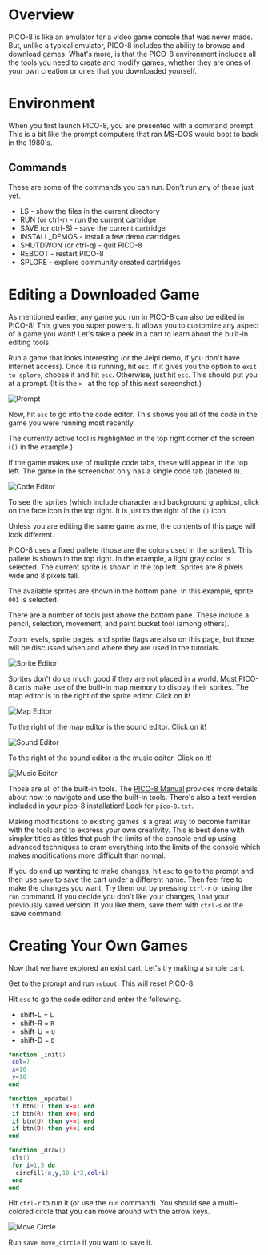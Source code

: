 # Overview

PICO-8 is like an emulator for a video game console that was never made. But,
unlike a typical emulator, PICO-8 includes the ability to browse and download
games. What's more, is that the PICO-8 environment includes all the tools you
need to create and modify games, whether they are ones of your own creation or
ones that you downloaded yourself.

# Environment

When you first launch PICO-8, you are presented with a command prompt. This is
a bit like the prompt computers that ran MS-DOS would boot to back in the 1980's.

## Commands

These are some of the commands you can run. Don't run any of these just yet.

* LS - show the files in the current directory
* RUN (or ctrl-r) - run the current cartridge
* SAVE (or ctrl-S) - save the current cartridge
* INSTALL\_DEMOS - install a few demo cartridges
* SHUTDWON (or ctrl-q) - quit PICO-8
* REBOOT - restart PICO-8
* SPLORE - explore community created cartridges

# Editing a Downloaded Game

As mentioned earlier, any game you run in PICO-8 can also be edited in PICO-8!
This gives you super powers. It allows you to customize any aspect of a game
you want! Let's take a peek in a cart to learn about the built-in editing
tools.

Run a game that looks interesting (or the Jelpi demo, if you don't have
Internet access). Once it is running, hit `esc`. If it gives you the option to
`exit to splore`, choose it and hit `esc`. Otherwise, just hit `esc`. This
should put you at a prompt. (It is the `> ` at the top of this next
screenshot.)

![Prompt](/overview/splore_prompt.png)

Now, hit `esc` to go into the code editor. This shows you all of the code in
the game you were running most recently.

The currently active tool is highlighted in the top right corner of the screen
(`()` in the example.)

If the game makes use of mulitple code tabs, these will appear in the top left.
The game in the screenshot only has a single code tab (labeled `0`).

![Code Editor](/overview/pico8_code.png)

To see the sprites (which include character and background graphics), click on
the face icon in the top right. It is just to the right of the `()` icon.

Unless you are editing the same game as me, the contents of this page will look
different.

PICO-8 uses a fixed pallete (those are the colors used in the sprites). This
pallete is shown in the top right. In the example, a light gray color is
selected. The current sprite is shown in the top left. Sprites are 8 pixels
wide and 8 pixels tall.

The available sprites are shown in the bottom pane. In this example, sprite
`001` is selected.

There are a number of tools just above the bottom pane. These include a pencil,
selection, movement, and paint bucket tool (among others).

Zoom levels, sprite pages, and sprite flags are also on this page, but those
will be discussed when and where they are used in the tutorials.

![Sprite Editor](/overview/pico8_sprites.png)

Sprites don't do us much good if they are not placed in a world. Most PICO-8
carts make use of the built-in map memory to display their sprites. The map
editor is to the right of the sprite editor. Click on it!

![Map Editor](/overview/pico8_map.png)

To the right of the map editor is the sound editor. Click on it!

![Sound Editor](/overview/pico8_sound.png)

To the right of the sound editor is the music editor. Click on it!

![Music Editor](/overview/pico8_music.png)

Those are all of the built-in tools. The [PICO-8
Manual](https://www.lexaloffle.com/dl/docs/pico-8_manual.html) provides more
details about how to navigate and use the built-in tools. There's also a text
version included in your pico-8 installation! Look for `pico-8.txt`.

Making modifications to existing games is a great way to become familiar with
the tools and to express your own creativity. This is best done with simpler
titles as titles that push the limits of the console end up using advanced
techniques to cram everything into the limits of the console which makes
modifications more difficult than normal.

If you do end up wanting to make changes, hit `esc` to go to the prompt and
then use `save` to save the cart under a different name. Then feel free to make
the changes you want. Try them out by pressing `ctrl-r` or using the `run`
command. If you decide you don't like your changes, `load` your previously
saved version. If you like them, save them with `ctrl-s` or the `save command.

# Creating Your Own Games

Now that we have explored an exist cart. Let's try making a simple cart.

Get to the prompt and run `reboot`. This will reset PICO-8.

Hit `esc` to go the code editor and enter the following.

* shift-L = `L`
* shift-R = `R`
* shift-U = `U`
* shift-D = `D`

```lua
function _init()
 col=7
 x=10
 y=10
end

function _update()
 if btn(L) then x-=1 end
 if btn(R) then x+=1 end
 if btn(U) then y-=1 end
 if btn(D) then y+=1 end
end

function _draw()
 cls()
 for i=1,5 do
  circfill(x,y,10-i*2,col+i)
 end
end
```

Hit `ctrl-r` to run it (or use the `run` command). You should see a
multi-colored circle that you can move around with the arrow keys.

![Move Circle](/overview/pico8_move_circle.png)

Run `save move_circle` if you want to save it.
